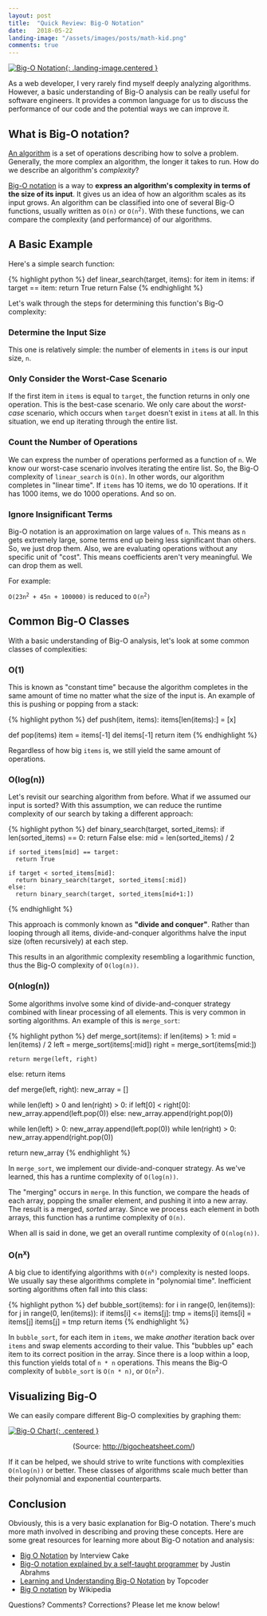 ```yaml
---
layout: post
title:  "Quick Review: Big-O Notation"
date:   2018-05-22
landing-image: "/assets/images/posts/math-kid.png"
comments: true
---
```


[![Big-O Notation](/assets/images/posts/math-kid.png){: .landing-image.centered }](/assets/images/posts/math-kid.png)

As a web developer, I very rarely find myself deeply analyzing algorithms. However, a basic understanding of Big-O analysis can be really useful for software engineers. It provides a common language for us to discuss the performance of our code and the potential ways we can improve it.

## What is Big-O notation?

[An algorithm](https://en.wikipedia.org/wiki/Algorithm) is a set of operations describing how to solve a problem. Generally, the more complex an algorithm, the longer it takes to run. How do we describe an algorithm's _complexity_?

[Big-O notation](https://en.wikipedia.org/wiki/Big_O_notation) is a way to **express an algorithm's complexity in terms of the size of its input**. It gives us an idea of how an algorithm scales as its input grows. An algorithm can be classified into one of several Big-O functions, usually written as `O(n)` or <code>O(n<sup>2</sup>)</code>. With these functions, we can compare the complexity (and performance) of our algorithms.

## A Basic Example

Here's a simple search function:

{% highlight python %}
def linear_search(target, items):
  for item in items:
    if target == item:
      return True
  return False
{% endhighlight %}

Let's walk through the steps for determining this function's Big-O complexity:

### Determine the Input Size

This one is relatively simple: the number of elements in `items` is our input size, `n`.

### Only Consider the Worst-Case Scenario

If the first item in `items` is equal to `target`, the function returns in only one operation. This is the best-case scenario. We only care about the _worst-case_ scenario, which occurs when `target` doesn't exist in `items` at all. In this situation, we end up iterating through the entire list.

### Count the Number of Operations

We can express the number of operations performed as a function of `n`. We know our worst-case scenario involves iterating the entire list. So, the Big-O complexity of `linear_search` is `O(n)`. In other words, our algorithm completes in "linear time". If `items` has 10 items, we do 10 operations. If it has 1000 items, we do 1000 operations. And so on.

### Ignore Insignificant Terms

Big-O notation is an approximation on large values of `n`. This means as `n` gets extremely large, some terms end up being less significant than others. So, we just drop them. Also, we are evaluating operations without any specific unit of "cost". This means coefficients aren't very meaningful. We can drop them as well.

For example:

<code>O(23n<sup>2</sup> + 45n + 100000)</code>
is reduced to
<code>O(n<sup>2</sup>)</code>

## Common Big-O Classes

With a basic understanding of Big-O analysis, let's look at some common classes of complexities:

### O(1)

This is known as "constant time" because the algorithm completes in the same amount of time no matter what the size of the input is. An example of this is pushing or popping from a stack:

{% highlight python %}
def push(item, items):
  items[len(items):] = [x]

def pop(items)
  item = items[-1]
  del items[-1]
  return item
{% endhighlight %}

Regardless of how big `items` is, we still yield the same amount of operations.

### O(log(n))

Let's revisit our searching algorithm from before. What if we assumed our input is sorted? With this assumption, we can reduce the runtime complexity of our search by taking a different approach:

{% highlight python %}
def binary_search(target, sorted_items):
  if len(sorted_items) == 0:
    return False
  else:
    mid = len(sorted_items) / 2

    if sorted_items[mid] == target:
      return True

    if target < sorted_items[mid]:
      return binary_search(target, sorted_items[:mid])
    else:
      return binary_search(target, sorted_items[mid+1:])
{% endhighlight %}

This approach is commonly known as **"divide and conquer"**. Rather than looping through all items, divide-and-conquer algorithms halve the input size (often recursively) at each step.

This results in an algorithmic complexity resembling a logarithmic function, thus the Big-O complexity of `O(log(n))`.

### O(nlog(n))

Some algorithms involve some kind of divide-and-conquer strategy combined with linear processing of all elements. This is very common in sorting algorithms. An example of this is `merge_sort`:

{% highlight python %}
def merge_sort(items):
  if len(items) > 1:
    mid = len(items) / 2
    left = merge_sort(items[:mid])
    right = merge_sort(items[mid:])

    return merge(left, right)
  else:
    return items

def merge(left, right):
  new_array = []

  while len(left) > 0 and len(right) > 0:
    if left[0] < right[0]:
      new_array.append(left.pop(0))
    else:
      new_array.append(right.pop(0))

  while len(left) > 0:
    new_array.append(left.pop(0))
  while len(right) > 0:
    new_array.append(right.pop(0))

  return new_array
{% endhighlight %}

In `merge_sort`, we implement our divide-and-conquer strategy. As we've learned, this has a runtime complexity of `O(log(n))`.

The "merging" occurs in `merge`. In this function, we compare the heads of each array, popping the smaller element, and pushing it into a new array. The result is a merged, _sorted_ array. Since we process each element in both arrays, this function has a runtime complexity of `O(n)`.

When all is said in done, we get an overall runtime complexity of `O(nlog(n))`.

### O(n<sup>x</sup>)

A big clue to identifying algorithms with <code>O(n<sup>x</sup>)</code> complexity is nested loops. We usually say these algorithms complete in "polynomial time". Inefficient sorting algorithms often fall into this class:

{% highlight python %}
def bubble_sort(items):
  for i in range(0, len(items)):
    for j in range(0, len(items)):
      if items[i] <= items[j]:
        tmp = items[i]
        items[i] = items[j]
        items[j] = tmp
  return items
{% endhighlight %}

In `bubble_sort`, for each item in `items`, we make _another_ iteration back over `items` and swap elements according to their value. This "bubbles up" each item to its correct position in the array. Since there is a loop within a loop, this function yields total of `n * n` operations. This means the Big-O complexity of `bubble_sort` is `O(n * n)`, or <code>O(n<sup>2</sup>)</code>.

## Visualizing Big-O

We can easily compare different Big-O complexities by graphing them:

[![Big-O Chart](/assets/images/posts/big-o-chart.png){: .centered }](/assets/images/posts/big-o-chart.png)
<p style='text-align: center'>(Source: <a href="http://bigocheatsheet.com/">http://bigocheatsheet.com/</a>)</p>

If it can be helped, we should strive to write functions with complexities `O(nlog(n))` or better. These classes of algorithms scale much better than their polynomial and exponential counterparts.

## Conclusion

Obviously, this is a very basic explanation for Big-O notation. There's much more math involved in describing and proving these concepts. Here are some great resources for learning more about Big-O notation and analysis:

* [Big O Notation](https://www.interviewcake.com/article/java/big-o-notation-time-and-space-complexity) by Interview Cake
* [Big-O notation explained by a self-taught programmer](https://justin.abrah.ms/computer-science/big-o-notation-explained.html) by Justin Abrahms
* [Learning and Understanding Big-O Notation](https://www.topcoder.com/blog/learning-understanding-big-o-notation/) by Topcoder
* [Big O notation](https://en.wikipedia.org/wiki/Big_O_notation) by Wikipedia

Questions? Comments? Corrections? Please let me know below!
